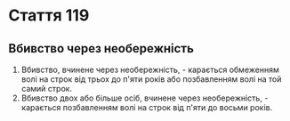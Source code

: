 Cтаття 119
====
Вбивство через необережність
----
1. Вбивство, вчинене через необережність, -
карається обмеженням волі на строк від трьох до п'яти років або позбавленням волі на той самий строк.
2. Вбивство двох або більше осіб, вчинене через необережність, -
карається позбавленням волі на строк від п'яти до восьми років.
